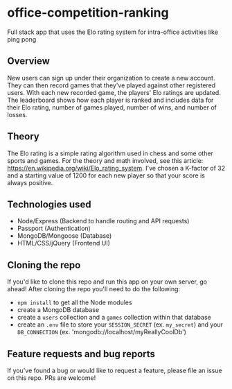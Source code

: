 # office-competition-ranking
Full stack app that uses the Elo rating system for intra-office activities like ping pong

## Overview
New users can sign up under their organization to create a new account. They can then record games that they've played against other registered users. With each new recorded game, the players' Elo ratings are updated. The leaderboard shows how each player is ranked and includes data for their Elo rating, number of games played, number of wins, and number of losses.

## Theory
The Elo rating is a simple rating algorithm used in chess and some other sports and games. For the theory and math involved, see this article: https://en.wikipedia.org/wiki/Elo_rating_system. I've chosen a K-factor of 32 and a starting value of 1200 for each new player so that your score is always positive.

## Technologies used
- Node/Express (Backend to handle routing and API requests)
- Passport (Authentication)
- MongoDB/Mongoose (Database)
- HTML/CSS/jQuery (Frontend UI)

## Cloning the repo
If you'd like to clone this repo and run this app on your own server, go ahead! After cloning the repo you'll need to do the following:
- `npm install` to get all the Node modules
- create a MongoDB database
- create a `users` collection and a `games` collection within that database
- create an `.env` file to store your `SESSION_SECRET` (ex. `my_secret`) and your `DB_CONNECTION` (ex. 'mongodb://localhost/myReallyCoolDb')

## Feature requests and bug reports
If you've found a bug or would like to request a feature, please file an issue on this repo. PRs are welcome!
